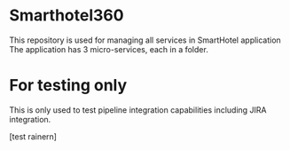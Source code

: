 # Smarthotel360
This repository is used for managing all services in SmartHotel application
The application has 3 micro-services, each in a folder.
# For testing only
This is only used to test pipeline integration capabilities including JIRA integration.

[test rainern]
